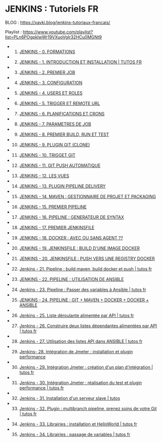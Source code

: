 # JENKINS : Tutoriels FR

BLOG : https://xavki.blog/jenkins-tutoriaux-francais/

Playlist : https://www.youtube.com/playlist?list=PLn6POgpklwWr19VXuoVgIr32HCu0MGNt9


- 1. [JENKINS - 0. FORMATIONS](https://www.youtube.com/watch?v=RT8bPtiOAq8)
- 2. [JENKINS - 1. INTRODUCTION ET INSTALLATION | TUTOS FR](https://www.youtube.com/watch?v=Gy4Nk2pIuNs)
- 3. [JENKINS - 2. PREMIER JOB](https://www.youtube.com/watch?v=WTJNKAcgihE)
- 4. [JENKINS - 3. CONFIGURATION](https://www.youtube.com/watch?v=7iGgN4xOL9Y)
- 5. [JENKINS - 4. USERS ET ROLES](https://www.youtube.com/watch?v=wO3weh1fXiQ)
- 6. [JENKINS - 5. TRIGGER ET REMOTE URL](https://www.youtube.com/watch?v=43oC8jY9ntA)
- 7. [JENKINS - 6. PLANIFICATIONS ET CRONS](https://www.youtube.com/watch?v=bjZbGTERfJE)
- 8. [JENKINS - 7. PARAMETRES DE JOB](https://www.youtube.com/watch?v=LGIV2MMU2zU)
- 9. [JENKINS - 8. PREMIER BUILD, RUN ET TEST](https://www.youtube.com/watch?v=SiXXcYtYsw4)
- 10. [JENKINS - 9. PLUGIN GIT (CLONE)](https://www.youtube.com/watch?v=sK4DBBQJoOw)
- 11. [JENKINS - 10. TRIGGET GIT](https://www.youtube.com/watch?v=fAzZ2WkZnSU)
- 12. [JENKINS - 11. GIT PUSH AUTOMATIQUE](https://www.youtube.com/watch?v=l4SXMHbyKYM)
- 13. [JENKINS - 12. LES VUES](https://www.youtube.com/watch?v=FfgcW73D_t8)
- 14. [JENKINS - 13. PLUGIN PIPELINE DELIVERY](https://www.youtube.com/watch?v=DhMDhYx_xjw)
- 15. [JENKINS - 14. MAVEN : GESTIONNAIRE DE PROJET ET PACKAGING](https://www.youtube.com/watch?v=mi7aiitj8nA)
- 16. [JENKINS - 15. PREMIER PIPELINE](https://www.youtube.com/watch?v=wimmXfm7GRI)
- 17. [JENKINS - 16. PIPELINE : GENERATEUR DE SYNTAX](https://www.youtube.com/watch?v=LogPTRytTBk)
- 18. [JENKINS - 17. PREMIER JENKINSFILE](https://www.youtube.com/watch?v=GNT-zTQ-4aA)
- 19. [JENKINS - 18. DOCKER : AVEC OU SANS AGENT ??](https://www.youtube.com/watch?v=3iP_vz87yWY)
- 20. [JENKINS - 19. JENKINSFILE : BUILD D'UNE IMAGE DOCKER](https://www.youtube.com/watch?v=HFQHB81vJHI)
- 21. [JENKINS - 20. JENKINSFILE : PUSH VERS UNE REGISTRY DOCKER](https://www.youtube.com/watch?v=WnWJSBZY0XE)
- 22. [Jenkins - 21. Pipeline : build maven, build docker et push | tutos fr](https://www.youtube.com/watch?v=2XLKA6sqZ0E)
- 23. [JENKINS - 22. PIPELINE : UTILISATION DE ANSIBLE](https://www.youtube.com/watch?v=CgKcWNxV68M)
- 24. [Jenkins - 23. Pipeline : Passer des variables à Ansible | tutos fr](https://www.youtube.com/watch?v=MEe7LPCVzIQ)
- 25. [JENKINS - 24. PIPELINE : GIT + MAVEN + DOCKER + DOCKER + ANSIBLE](https://www.youtube.com/watch?v=Dl7TpjcuQAM)
- 26. [Jenkins - 25. Liste déroulante alimentée par API | tutos fr](https://www.youtube.com/watch?v=7idfTjkOhmE)
- 27. [Jenkins - 26. Construire deux listes dépendantes alimentées par API | tutos fr](https://www.youtube.com/watch?v=tDpz3_pqC3E)
- 28. [Jenkins - 27. Utilisation des listes API dans ANSIBLE | tutos fr](https://www.youtube.com/watch?v=xhEY8k4PiWs)
- 29. [Jenkins- 28. Intégration de Jmeter : installation et plugin performance](https://www.youtube.com/watch?v=h5rLA-VV5Fk)
- 30. [Jenkins - 29. Intégration Jmeter : création d'un plan d'intégration | tutos fr](https://www.youtube.com/watch?v=Zj0PfMebbBQ)
- 31. [Jenkins - 30. Intégration Jmeter : réalisation du test et plugin performance | tutos fr](https://www.youtube.com/watch?v=gGmJsQ3Xe5M)
- 32. [Jenkins - 31. Installation d'un serveur slave | tutos](https://www.youtube.com/watch?v=MOxjjasUSe4)
- 33. [Jenkins - 32. Plugin : multibranch pipeline, prenez soins de votre Git | tutos fr](https://www.youtube.com/watch?v=HaK7srmMN6M)
- 34. [Jenkins - 33. Librairies : installation et HelloWorld | tutos fr](https://www.youtube.com/watch?v=BdqijwYb7zQ)
- 35. [Jenkins - 34. Librairies : passage de variables | tutos fr](https://www.youtube.com/watch?v=NXmSnEZxSmM)

